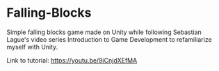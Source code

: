 # Falling-Blocks

Simple falling blocks game made on Unity while following Sebastian Lague's video series Introduction to Game Development to refamiliarize myself with Unity. 

Link to tutorial: https://youtu.be/9iCnjdXEfMA
